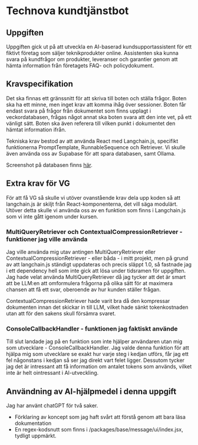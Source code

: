 # Technova kundtjänstbot

## Uppgiften

Uppgiften gick ut på att utveckla en AI-baserad kundsupportassistent för ett fiktivt företag som säljer teknikprodukter online. Assistenten ska kunna svara på kundfrågor om produkter, leveranser och garantier genom att hämta information från företagets FAQ- och policydokument.

## Kravspecifikation

Det ska finnas ett gränssnitt för att skriva till boten och ställa frågor. Boten ska ha ett minne, men inget krav att komma ihåg över sessioner. Boten får endast svara på frågor från dokumentet som finns upplagt i veckordatabasen, frågas något annat ska boten svara att den inte vet, på ett vänligt sätt. Boten ska även referera till vilken punkt i dokumentet den hämtat information ifrån.

Tekniska krav bestod av att använda React med Langchain.js, specifikt funktionerna PromptTemplate, RunnableSequence och Retriever. Vi skulle även använda oss av Supabase för att spara databasen, samt Ollama.

Screenshot på databasen finns [här](https://github.com/ninerino/ai-exam-technova/blob/main/technova.png).

## Extra krav för VG

För att få VG så skulle vi utöver ovanstående krav dela upp koden så att langchain.js är skiljt från React-komponenterna, det vill säga modulärt. Utöver detta skulle vi använda oss av en funktion som finns i Langchain.js som vi inte gått igenom under kursen.

### MultiQueryRetriever och ContextualCompressionRetriever - funktioner jag ville använda

Jag ville använda mig utav antingen MultiQueryRetriever eller ContextualCompressionRetriever - eller båda - i mitt projekt, men på grund av att langchain.js ständigt uppdateras och precis släppt 1.0, så fastnade jag i ett dependency hell som inte gick att lösa under tidsramen för uppgiften. Jag hade velat använda MultiQueryRetriever då jag tycker att det är smart att be LLM:en att omformulera frågorna på olika sätt för at maximera chansen att få ett svar, oberoende av hur kunden ställer frågan.

ContextualCompressionRetriever hade varit bra då den kompressar dokumenten innan det skickar in till LLM, vilket hade sänkt tokenkostnaden utan att för den sakens skull försämra svaret.

### ConsoleCallbackHandler - funktionen jag faktiskt använde

Till slut landade jag på en funktion som inte hjälper användaren utan mig som utvecklare - ConsoleCallbackHandler. Jag valde denna funktion för att hjälpa mig som utvecklare se exakt hur varje steg i kedjan utförs, får jag ett fel någonstans i kedjan så ser jag direkt vart felet ligger. Dessutom tycker jag det är intressant att få information om antalet tokens som används, vilket inte är helt ointressant i AI-utveckling.

## Användning av AI-hjälpmedel i denna uppgift

Jag har använt chatGPT för två saker.
- Förklaring av koncept som jag haft svårt att förstå genom att bara läsa dokumentation
- En regex-kodsnutt som finns i /packages/base/message/ui/index.jsx, tydligt uppmärkt.
